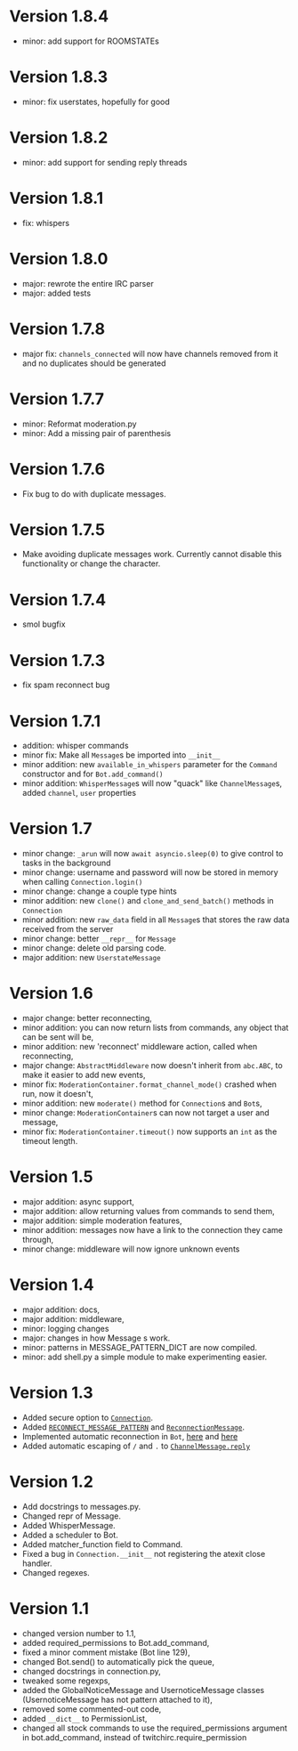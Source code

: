 # Version 1.8.4
 - minor: add support for ROOMSTATEs

# Version 1.8.3
 - minor: fix userstates, hopefully for good

# Version 1.8.2
 - minor: add support for sending reply threads

# Version 1.8.1
 - fix: whispers

# Version 1.8.0
 - major: rewrote the entire IRC parser
 - major: added tests

# Version 1.7.8
 - major fix: `channels_connected` will now have channels removed from it and no duplicates should be generated

# Version 1.7.7
 - minor: Reformat moderation.py
 - minor: Add a missing pair of parenthesis

# Version 1.7.6
 - Fix bug to do with duplicate messages.

# Version 1.7.5
 - Make avoiding duplicate messages work. Currently cannot disable this functionality or change the character.

# Version 1.7.4
 - smol bugfix

# Version 1.7.3
 - fix spam reconnect bug

# Version 1.7.1
 - addition: whisper commands
 - minor fix: Make all `Message`s be imported into `__init__`
 - minor addition: new `available_in_whispers` parameter for the `Command` constructor and for `Bot.add_command()`
 - minor addition: `WhisperMessage`s will now "quack" like `ChannelMessage`s, added `channel`, `user` properties

# Version 1.7
 - minor change: `_arun` will now `await asyncio.sleep(0)` to give control to tasks in the background
 - minor change: username and password will now be stored in memory when calling `Connection.login()`
 - minor change: change a couple type hints
 - minor addition: new `clone()` and `clone_and_send_batch()` methods in `Connection`
 - minor addition: new `raw_data` field in all `Message`s that stores the raw data received from the server
 - minor change: better `__repr__` for `Message`
 - minor change: delete old parsing code.
 - major addition: new `UserstateMessage`

# Version 1.6
 - major change: better reconnecting,
 - minor addition: you can now return lists from commands, any object that can be sent will be,
 - minor addition: new 'reconnect' middleware action, called when reconnecting,
 - major change: `AbstractMiddleware` now doesn't inherit from `abc.ABC`, to make it easier to add new events,
 - minor fix: `ModerationContainer.format_channel_mode()` crashed when run, now it doesn't,
 - minor addition: new `moderate()` method for `Connection`s and `Bot`s,
 - minor change: `ModerationContainer`s can now not target a user and message,
 - minor fix: `ModerationContainer.timeout()` now supports an `int` as the timeout length.

# Version 1.5
 - major addition: async support,
 - major addition: allow returning values from commands to send them,
 - major addition: simple moderation features,
 - minor addition: messages now have a link to the connection they came through,
 - minor change: middleware will now ignore unknown events
 
# Version 1.4
 - major addition: docs,
 - major addition: middleware,
 - minor: logging changes
 - major: changes in how Message s work.
 - minor: patterns in MESSAGE_PATTERN_DICT are now compiled.
 - minor: add shell.py a simple module to make experimenting easier.

# Version 1.3
 - Added secure option to [`Connection`](twitchirc/twitchirc/connection.py).
 - Added [`RECONNECT_MESSAGE_PATTERN`](twitchirc/twitchirc/patterns.py) and [`ReconnectionMessage`](twitchirc/twitchirc/messages.py#L371).
 - Implemented automatic reconnection in `Bot`, [here](twitchirc/twitchirc/bot.py#L299) and [here](twitchirc/twitchirc/bot.py#L321)
 - Added automatic escaping of `/` and `.` to [`ChannelMessage.reply`](twitchirc/twitchirc/messages.py#L185)
 
# Version 1.2
 - Add docstrings to messages.py.
 - Changed repr of Message.
 - Added WhisperMessage.
 - Added a scheduler to Bot.
 - Added matcher_function field to Command.
 - Fixed a bug in `Connection.__init__` not registering the atexit close handler. 
 - Changed regexes.

# Version 1.1
 - changed version number to 1.1,
 - added required_permissions to Bot.add_command,
 - fixed a minor comment mistake (Bot line 129),
 - changed Bot.send() to automatically pick the queue,
 - changed docstrings in connection.py,
 - tweaked some regexps,
 - added the GlobalNoticeMessage and UsernoticeMessage classes (UsernoticeMessage has not pattern attached to it),
 - removed some commented-out code,
 - added `__dict__` to PermissionList,
 - changed all stock commands to use the required_permissions argument in bot.add_command, instead of twitchirc.require_permission
